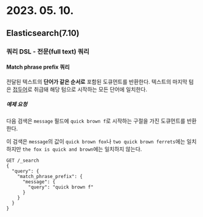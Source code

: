 # 2023. 05. 10.

## Elasticsearch(7.10)

### 쿼리 DSL - 전문(full text) 쿼리

#### Match phrase prefix 쿼리

전달된 텍스트의 **단어가 같은 순서로** 포함된 도큐먼트를 반환한다. 텍스트의 마지막 텀은 [접두어][prefix]로 취급돼 해당 텀으로 시작하는 모든 단어에 일치한다.

##### 예제 요청

다음 검색은 `message` 필드에 `quick brown f`로 시작하는 구절을 가진 도큐먼트를 반환한다.

이 검색은 `message`의 값이 `quick brown fox`나 `two quick brown ferrets`에는 일치하지만 `the fox is quick and brown`에는 일치하지 않는다.

```http
GET /_search
{
  "query": {
    "match_phrase_prefix": {
      "message": {
        "query": "quick brown f"
      }
    }
  }
}
```



[prefix]: https://www.elastic.co/guide/en/elasticsearch/reference/7.10/query-dsl-prefix-query.html